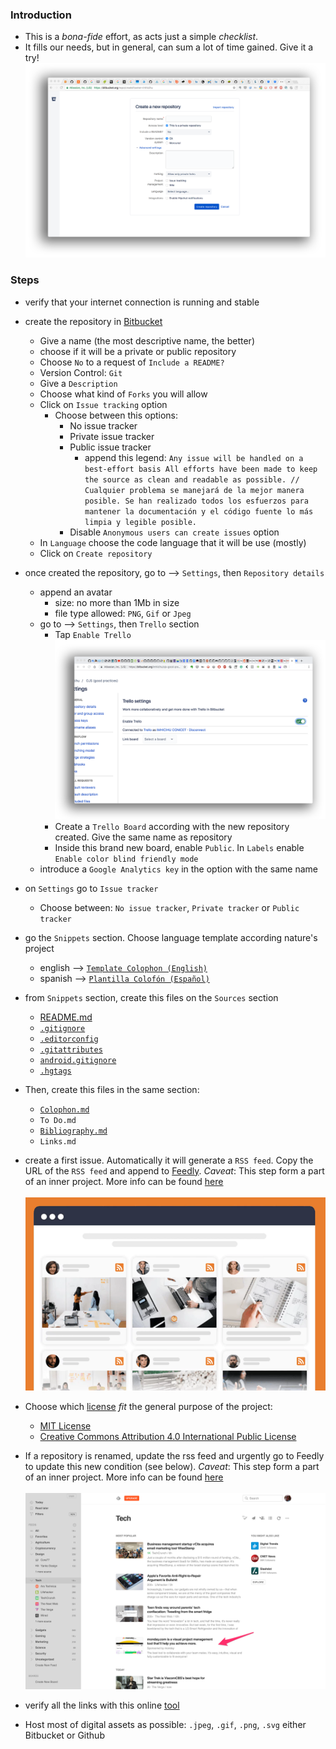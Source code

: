 ### Introduction
* This is a _bona-fide_ effort, as acts just a simple _checklist_. 
* It fills our needs, but in general, can sum a lot of time gained. Give it a try!
![repository.png](images/1675859675-repository.png)

### Steps
* verify that your internet connection is running and stable
* create the repository in [Bitbucket](https://bitbucket.org/)
    - Give a name (the most descriptive name, the better)
    - choose if it will be a private or public repository
    - Choose `No` to a request of `Include a README?`
    - Version Control: `Git`
    - Give a `Description`
    - Choose what kind of `Forks` you will allow
    - Click on `Issue tracking` option
        - Choose between this options:
            + No issue tracker
            + Private issue tracker
            + Public issue tracker
                * append this legend: `Any issue will be handled on a best-effort basis All efforts have been made to keep the source as clean and readable as possible. //  Cualquier problema se manejará de la mejor manera posible. Se han realizado todos los esfuerzos para mantener la documentación y el código fuente lo más limpia y legible posible.`
            + Disable `Anonymous users can create issues` option
    - In `Language` choose the code language that it will be use (mostly)
    - Click on `Create repository`
* once created the repository, go to --> `Settings`, then `Repository details`
    - append an avatar
        - size: no more than 1Mb in size
        - file type allowed: `PNG`, `Gif` or `Jpeg`
    - go to --> `Settings`, then `Trello` section
        - Tap `Enable Trello`
        ![boards.png](images/trello_enabled.png)
        - Create a `Trello Board` according with the new repository created. Give the same name as repository
        - Inside this brand new board, enable `Public`. In `Labels` enable `Enable color blind friendly mode`
    - introduce a `Google Analytics key` in the option with the same name
* on `Settings` go to `Issue tracker`
    - Choose between: `No issue tracker`, `Private tracker` or `Public tracker`
* go the `Snippets` section. Choose language template according nature's project 
    - english  --> [`Template Colophon (English)`](https://bitbucket.org/snippets/imhicihu/4ep4g6/template-colophon-english)
    - spanish --> [`Plantilla Colofón (Español)`](https://bitbucket.org/snippets/imhicihu/xeMxGj/plantilla-colof-n-espa-ol)
* from `Snippets` section, create this files on the `Sources` section
    - [README.md](https://bitbucket.org/imhicihu/workspace/snippets/zea8aE/template-rationale-english)
    - [`.gitignore`](https://bitbucket.org/snippets/imhicihu/ak84yb/gitignore)
    - [`.editorconfig`](https://bitbucket.org/snippets/imhicihu/A8akG5/editorconfig)
    - [`.gitattributes`](https://bitbucket.org/snippets/imhicihu/Kzxq86/gitattributes)
    - [`android.gitignore`](https://bitbucket.org/snippets/imhicihu/BMX8ja)
    - [`.hgtags`](https://stackoverflow.com/questions/4472804/what-is-the-purpose-of-having-hgtags)
* Then, create this files in the same section:
    - [`Colophon.md`](https://bitbucket.org/snippets/imhicihu/4ep4g6/template-colophonmd)
    - `To Do.md`
    - [`Bibliography.md`](https://bitbucket.org/snippets/imhicihu/xAMydX/bibliography-template)
    - `Links.md`
* create a first issue. Automatically it will generate a `RSS feed`. Copy the URL of the `RSS feed` and append to [Feedly](feedly.com). _Caveat_: This step form a part of an inner project. More info can be found [here](https://bitbucket.org/imhicihu/rss-feeds-self-tracking-control-of-repositories/overview)
<BR></BR>
![rss.png](images/RSS.png)

* Choose which [license](https://choosealicense.com/) _fit_ the general purpose of the project:
    - [MIT License](https://bitbucket.org/snippets/imhicihu/Arozob/mit-license)
    - [Creative Commons Attribution 4.0 International Public License](https://bitbucket.org/snippets/imhicihu/qnzz7q/creative-commons-legal-documentationmd)
* If a repository is renamed, update the rss feed and urgently go to Feedly to update this new condition (see below). _Caveat_: This step form a part of an inner project. More info can be found [here](https://bitbucket.org/imhicihu/rss-feeds-self-tracking-control-of-repositories/overview)
<BR></BR>
![feedly.png](images/feedly.png)
* verify all the links with this online [tool](https://www.deadlinkchecker.com/)
* Host most of digital assets as possible: `.jpeg`, `.gif`, `.png`, `.svg` either Bitbucket or Github
